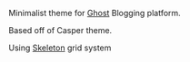 Minimalist theme for [Ghost](http://www.ghost.com) Blogging platform. 

Based off of Casper theme.

Using [Skeleton](http://getskeleton.com/) grid system